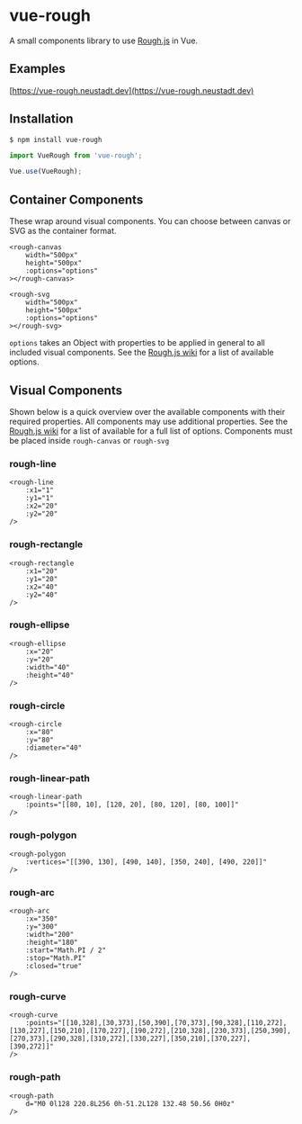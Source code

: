 # vue-rough

A small components library to use [Rough.js](https://github.com/rough-stuff/rough) in Vue.

## Examples

[https://vue-rough.neustadt.dev](https://vue-rough.neustadt.dev)

## Installation

```
$ npm install vue-rough
```

```js
import VueRough from 'vue-rough';

Vue.use(VueRough);
```

## Container Components

These wrap around visual components. You can choose between canvas or SVG as the container format.

```vue
<rough-canvas 
    width="500px" 
    height="500px"
    :options="options"
></rough-canvas>
```
```vue
<rough-svg 
    width="500px" 
    height="500px"
    :options="options"
></rough-svg>
```

`options` takes an Object with properties to be applied in general to all included visual components.
See the [Rough.js wiki](https://github.com/rough-stuff/rough/wiki#options) for a list of available
options.

## Visual Components

Shown below is a quick overview over the available components with their required properties.
All components may use additional properties. See the [Rough.js wiki](https://github.com/rough-stuff/rough/wiki#options) for a list of available
for a full list of options. Components must be placed inside `rough-canvas` or `rough-svg`

### rough-line
```vue
<rough-line
    :x1="1"
    :y1="1"
    :x2="20"
    :y2="20"
/>
```

### rough-rectangle
```vue
<rough-rectangle
    :x1="20"
    :y1="20"
    :x2="40"
    :y2="40"
/>
```

### rough-ellipse
```vue
<rough-ellipse
    :x="20"
    :y="20"
    :width="40"
    :height="40"
/>
```

### rough-circle
```vue
<rough-circle
    :x="80"
    :y="80"
    :diameter="40"
/>
```

### rough-linear-path
```vue
<rough-linear-path
    :points="[[80, 10], [120, 20], [80, 120], [80, 100]]"
/>
```

### rough-polygon
```vue
<rough-polygon
    :vertices="[[390, 130], [490, 140], [350, 240], [490, 220]]"
/>
```

### rough-arc
```vue
<rough-arc
    :x="350"
    :y="300"
    :width="200"
    :height="180"
    :start="Math.PI / 2"
    :stop="Math.PI"
    :closed="true"
/>
```

### rough-curve
```vue
<rough-curve
    :points="[[10,328],[30,373],[50,390],[70,373],[90,328],[110,272],[130,227],[150,210],[170,227],[190,272],[210,328],[230,373],[250,390],[270,373],[290,328],[310,272],[330,227],[350,210],[370,227],[390,272]]"
/>
```

### rough-path
```vue
<rough-path
    d="M0 0l128 220.8L256 0h-51.2L128 132.48 50.56 0H0z"
/>
```

